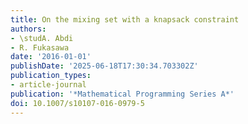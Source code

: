 ```yaml
---
title: On the mixing set with a knapsack constraint
authors:
- \studA. Abdi
- R. Fukasawa
date: '2016-01-01'
publishDate: '2025-06-18T17:30:34.703302Z'
publication_types:
- article-journal
publication: '*Mathematical Programming Series A*'
doi: 10.1007/s10107-016-0979-5
---
```


